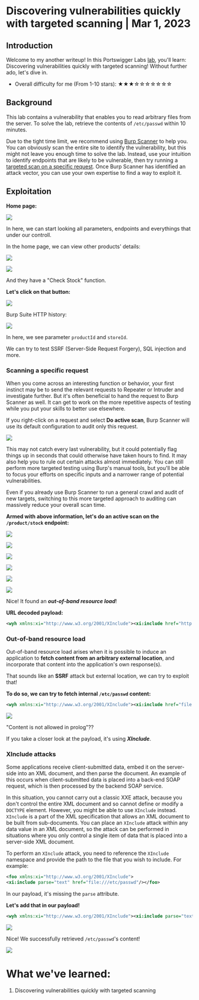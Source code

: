 # Discovering vulnerabilities quickly with targeted scanning | Mar 1, 2023

## Introduction

Welcome to my another writeup! In this Portswigger Labs [lab](https://portswigger.net/web-security/essential-skills/using-burp-scanner-during-manual-testing/lab-discovering-vulnerabilities-quickly-with-targeted-scanning), you'll learn: Discovering vulnerabilities quickly with targeted scanning! Without further ado, let's dive in.

- Overall difficulty for me (From 1-10 stars): ★★★☆☆☆☆☆☆☆

## Background

This lab contains a vulnerability that enables you to read arbitrary files from the server. To solve the lab, retrieve the contents of `/etc/passwd` within 10 minutes.

Due to the tight time limit, we recommend using [Burp Scanner](https://portswigger.net/burp/vulnerability-scanner) to help you. You can obviously scan the entire site to identify the vulnerability, but this might not leave you enough time to solve the lab. Instead, use your intuition to identify endpoints that are likely to be vulnerable, then try running a [targeted scan on a specific request](https://portswigger.net/web-security/essential-skills/using-burp-scanner-during-manual-testing#scanning-a-specific-request). Once Burp Scanner has identified an attack vector, you can use your own expertise to find a way to exploit it.

## Exploitation

**Home page:**

![](https://raw.githubusercontent.com/siunam321/CTF-Writeups/main/Portswigger-Labs/Essential-Skills/Essential-Skills-1/images/Pasted%20image%2020230301143816.png)

In here, we can start looking all parameters, endpoints and everythings that under our controll.

In the home page, we can view other products' details:

![](https://raw.githubusercontent.com/siunam321/CTF-Writeups/main/Portswigger-Labs/Essential-Skills/Essential-Skills-1/images/Pasted%20image%2020230301143852.png)

![](https://raw.githubusercontent.com/siunam321/CTF-Writeups/main/Portswigger-Labs/Essential-Skills/Essential-Skills-1/images/Pasted%20image%2020230301143913.png)

And they have a "Check Stock" function.

**Let's click on that button:**

![](https://raw.githubusercontent.com/siunam321/CTF-Writeups/main/Portswigger-Labs/Essential-Skills/Essential-Skills-1/images/Pasted%20image%2020230301143943.png)

Burp Suite HTTP history:

![](https://raw.githubusercontent.com/siunam321/CTF-Writeups/main/Portswigger-Labs/Essential-Skills/Essential-Skills-1/images/Pasted%20image%2020230301144002.png)

In here, we see parameter `productId` and `storeId`.

We can try to test SSRF (Server-Side Request Forgery), SQL injection and more.

### Scanning a specific request

When you come across an interesting function or behavior, your first instinct may be to send the relevant requests to Repeater or Intruder and investigate further. But it's often beneficial to hand the request to Burp Scanner as well. It can get to work on the more repetitive aspects of testing while you put your skills to better use elsewhere.

If you right-click on a request and select **Do active scan**, Burp Scanner will use its default configuration to audit only this request.

![](https://raw.githubusercontent.com/siunam321/CTF-Writeups/main/Portswigger-Labs/Essential-Skills/Essential-Skills-1/images/Pasted%20image%2020230301143607.png)

This may not catch every last vulnerability, but it could potentially flag things up in seconds that could otherwise have taken hours to find. It may also help you to rule out certain attacks almost immediately. You can still perform more targeted testing using Burp's manual tools, but you'll be able to focus your efforts on specific inputs and a narrower range of potential vulnerabilities.

Even if you already use Burp Scanner to run a general crawl and audit of new targets, switching to this more targeted approach to auditing can massively reduce your overall scan time.

**Armed with above information, let's do an active scan on the `/product/stock` endpoint:**

![](https://raw.githubusercontent.com/siunam321/CTF-Writeups/main/Portswigger-Labs/Essential-Skills/Essential-Skills-1/images/Pasted%20image%2020230301144111.png)

![](https://raw.githubusercontent.com/siunam321/CTF-Writeups/main/Portswigger-Labs/Essential-Skills/Essential-Skills-1/images/Pasted%20image%2020230301144407.png)

![](https://raw.githubusercontent.com/siunam321/CTF-Writeups/main/Portswigger-Labs/Essential-Skills/Essential-Skills-1/images/Pasted%20image%2020230301144424.png)

![](https://raw.githubusercontent.com/siunam321/CTF-Writeups/main/Portswigger-Labs/Essential-Skills/Essential-Skills-1/images/Pasted%20image%2020230301144543.png)

![](https://raw.githubusercontent.com/siunam321/CTF-Writeups/main/Portswigger-Labs/Essential-Skills/Essential-Skills-1/images/Pasted%20image%2020230301144555.png)

![](https://raw.githubusercontent.com/siunam321/CTF-Writeups/main/Portswigger-Labs/Essential-Skills/Essential-Skills-1/images/Pasted%20image%2020230301144606.png)

Nice! It found an ***out-of-band resource load***!

**URL decoded payload:**
```xml
<wyh xmlns:xi="http://www.w3.org/2001/XInclude"><xi:include href="http://rid8mqau8pig7jm6obehqxtrfilb91x2lu8kw9.oastify.com/foo"/></wyh>
```

### Out-of-band resource load

Out-of-band resource load arises when it is possible to induce an application to **fetch content from an arbitrary external location**, and incorporate that content into the application's own response(s).

That sounds like an **SSRF** attack but external location, we can try to exploit that!

**To do so, we can try to fetch internal `/etc/passwd` content:**
```xml
<wyh xmlns:xi="http://www.w3.org/2001/XInclude"><xi:include href="file:///etc/passwd"/></wyh>
```

![](https://raw.githubusercontent.com/siunam321/CTF-Writeups/main/Portswigger-Labs/Essential-Skills/Essential-Skills-1/images/Pasted%20image%2020230301150945.png)

"Content is not allowed in prolog"??

If you take a closer look at the payload, it's using ***XInclude***.

### XInclude attacks

Some applications receive client-submitted data, embed it on the server-side into an XML document, and then parse the document. An example of this occurs when client-submitted data is placed into a back-end SOAP request, which is then processed by the backend SOAP service.

In this situation, you cannot carry out a classic XXE attack, because you don't control the entire XML document and so cannot define or modify a `DOCTYPE` element. However, you might be able to use `XInclude` instead. `XInclude` is a part of the XML specification that allows an XML document to be built from sub-documents. You can place an `XInclude` attack within any data value in an XML document, so the attack can be performed in situations where you only control a single item of data that is placed into a server-side XML document.

To perform an `XInclude` attack, you need to reference the `XInclude` namespace and provide the path to the file that you wish to include. For example:
```xml
<foo xmlns:xi="http://www.w3.org/2001/XInclude">
<xi:include parse="text" href="file:///etc/passwd"/></foo>
```

In our payload, it's missing the `parse` attribute.

**Let's add that in our payload!**
```xml
<wyh xmlns:xi="http://www.w3.org/2001/XInclude"><xi:include parse="text" href="file:///etc/passwd"/></wyh>
```

![](https://raw.githubusercontent.com/siunam321/CTF-Writeups/main/Portswigger-Labs/Essential-Skills/Essential-Skills-1/images/Pasted%20image%2020230301151502.png)

Nice! We successfully retrieved `/etc/passwd`'s content!

![](https://raw.githubusercontent.com/siunam321/CTF-Writeups/main/Portswigger-Labs/Essential-Skills/Essential-Skills-1/images/Pasted%20image%2020230301151521.png)

# What we've learned:

1. Discovering vulnerabilities quickly with targeted scanning